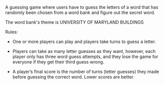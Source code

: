 A guessing game where users have to guess the letters of a word that has randomly been chosen from a word bank and figure out the secret word.

The word bank's theme is UNIVERSITY OF MARYLAND BUILDINGS


Rules:
- One or more players can play and players take turns to guess a letter.

- Players can take as many letter guesses as they want,
however, each player only has three word guess attempts, and they lose the game for everyone if they get their third guess
wrong.

- A player’s final score is the number of turns (letter guesses) they made before guessing the correct word. Lower scores are better.
